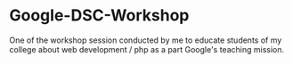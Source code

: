 # Google-DSC-Workshop
One of the workshop session conducted by me to educate students of my college about web development / php as a part Google's teaching mission.
